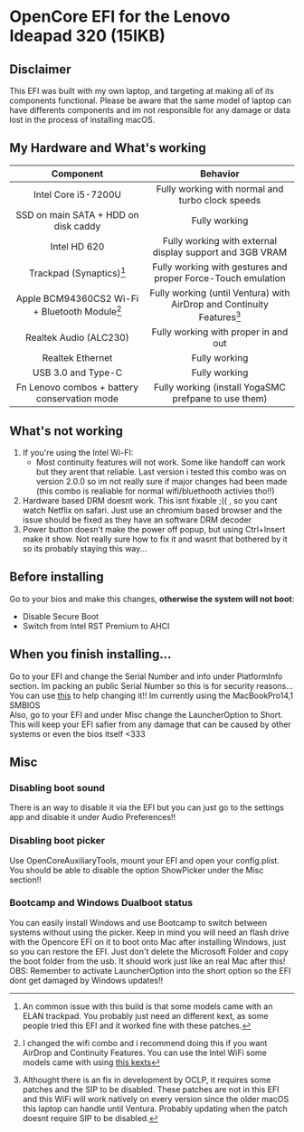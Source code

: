 # OpenCore EFI for the Lenovo Ideapad 320 (15IKB)

## Disclaimer
This EFI was built with my own laptop, and targeting at making all of its components functional. Please be aware that the same model of laptop can have differents components and im not responsible for any damage or data lost in the process of installing macOS. 

## My Hardware and What's working 
| Component  | Behavior |
| :-------------: | :-------------: |
| Intel Core i5-7200U  | Fully working with normal and turbo clock speeds  |
| SSD on main SATA + HDD on disk caddy  | Fully working  |
| Intel HD 620 | Fully working with external display support and 3GB VRAM  |
| Trackpad (Synaptics)[^1]  | Fully working with gestures and proper Force-Touch emulation  |
| Apple BCM94360CS2 Wi-Fi + Bluetooth Module[^2] | Fully working (until Ventura) with AirDrop and Continuity Features[^3]  |
| Realtek Audio (ALC230) | Fully working with proper in and out |
| Realtek Ethernet | Fully working |
| USB 3.0 and Type-C | Fully working |
| Fn Lenovo combos + battery conservation mode | Fully working (install YogaSMC prefpane to use them) |

[^1]:An common issue with this build is that some models came with an ELAN trackpad. You probably just need an different kext, as some people tried this EFI and it worked fine with these patches.
[^2]:I changed the wifi combo and i recommend doing this if you want AirDrop and Continuity Features. You can use the Intel WiFi some models came with using [this kexts](https://openintelwireless.github.io)
[^3]:Althought there is an fix in development by OCLP, it requires some patches and the SIP to be disabled. These patches are not in this EFI and this WiFi will work natively on every version since the older macOS this laptop can handle until Ventura. Probably updating when the patch doesnt require SIP to be disabled.

## What's not working
1. If you're using the Intel Wi-FI:
    - Most continuity features will not work. Some like handoff can work but they arent that reliable. Last version i tested this combo was on version 2.0.0 so im not really sure if major changes had been made (this combo is realiable for normal wifi/bluethooth activies tho!!)
2. Hardware based DRM doesnt work. This isnt fixable ;(( , so you cant watch Netflix on safari. Just use an chromium based browser and the issue should be fixed as they have an software DRM decoder
3. Power button doesn't make the power off popup, but using Ctrl+Insert make it show. Not really sure how to fix it and wasnt that bothered by it so its probably staying this way...

## Before installing
Go to your bios and make this changes, **otherwise the system will not boot**:
* Disable Secure Boot
* Switch from Intel RST Premium to AHCI  

## When you finish installing...
Go to your EFI and change the Serial Number and info under PlatformInfo section. Im packing an public Serial Number so this is for security reasons... You can use [this](https://github.com/corpnewt/GenSMBIOS) to help changing it!! Im currently using the MacBookPro14,1 SMBIOS  
Also, go to your EFI and under Misc change the LauncherOption to Short. This will keep your EFI safier from any damage that can be caused by other systems or even the bios itself <333

## Misc

### Disabling boot sound
There is an way to disable it via the EFI but you can just go to the settings app and disable it under Audio Preferences!!

### Disabling boot picker
Use OpenCoreAuxiliaryTools, mount your EFI and open your config.plist. You should be able to disable the option ShowPicker under the Misc section!!

### Bootcamp and Windows Dualboot status
You can easily install Windows and use Bootcamp to switch between systems without using the picker. Keep in mind you will need an flash drive with the Opencore EFI on it to boot onto Mac after installing Windows, just so you can restore the EFI. Just don't delete the Microsoft Folder and copy the boot folder from the usb. It should work just like an real Mac after this! 
OBS: Remember to activate LauncherOption into the short option so the EFI dont get damaged by Windows updates!!
